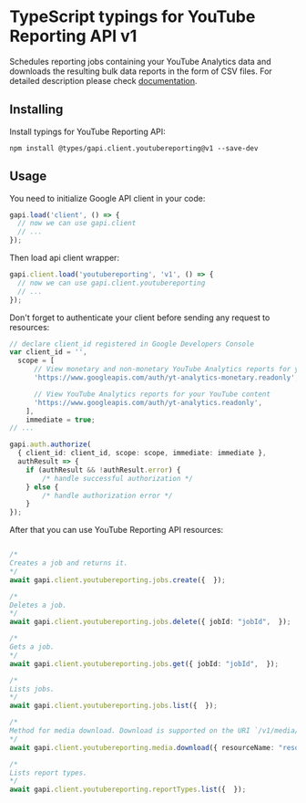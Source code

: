 # TypeScript typings for YouTube Reporting API v1

Schedules reporting jobs containing your YouTube Analytics data and downloads the resulting bulk data reports in the form of CSV files.
For detailed description please check [documentation](https://developers.google.com/youtube/reporting/v1/reports/).

## Installing

Install typings for YouTube Reporting API:

```
npm install @types/gapi.client.youtubereporting@v1 --save-dev
```

## Usage

You need to initialize Google API client in your code:

```typescript
gapi.load('client', () => {
  // now we can use gapi.client
  // ...
});
```

Then load api client wrapper:

```typescript
gapi.client.load('youtubereporting', 'v1', () => {
  // now we can use gapi.client.youtubereporting
  // ...
});
```

Don't forget to authenticate your client before sending any request to resources:

```typescript
// declare client_id registered in Google Developers Console
var client_id = '',
  scope = [ 
      // View monetary and non-monetary YouTube Analytics reports for your YouTube content
      'https://www.googleapis.com/auth/yt-analytics-monetary.readonly',

      // View YouTube Analytics reports for your YouTube content
      'https://www.googleapis.com/auth/yt-analytics.readonly',
    ],
    immediate = true;
// ...

gapi.auth.authorize(
  { client_id: client_id, scope: scope, immediate: immediate },
  authResult => {
    if (authResult && !authResult.error) {
        /* handle successful authorization */
    } else {
        /* handle authorization error */
    }
});
```

After that you can use YouTube Reporting API resources:

```typescript

/*
Creates a job and returns it.
*/
await gapi.client.youtubereporting.jobs.create({  });

/*
Deletes a job.
*/
await gapi.client.youtubereporting.jobs.delete({ jobId: "jobId",  });

/*
Gets a job.
*/
await gapi.client.youtubereporting.jobs.get({ jobId: "jobId",  });

/*
Lists jobs.
*/
await gapi.client.youtubereporting.jobs.list({  });

/*
Method for media download. Download is supported on the URI `/v1/media/{+name}?alt=media`.
*/
await gapi.client.youtubereporting.media.download({ resourceName: "resourceName",  });

/*
Lists report types.
*/
await gapi.client.youtubereporting.reportTypes.list({  });
```
